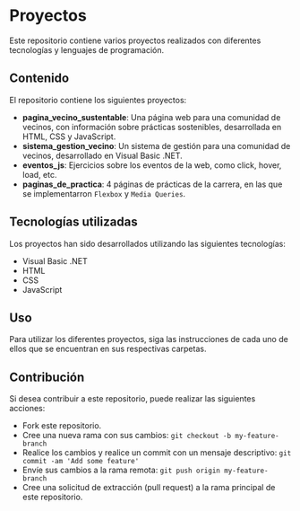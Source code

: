 # Proyectos

Este repositorio contiene varios proyectos realizados con diferentes tecnologías y lenguajes de programación.

## Contenido

El repositorio contiene los siguientes proyectos:

- **pagina_vecino_sustentable**: Una página web para una comunidad de vecinos, con información sobre prácticas sostenibles, desarrollada en HTML, CSS y JavaScript.
- **sistema_gestion_vecino**: Un sistema de gestión para una comunidad de vecinos, desarrollado en Visual Basic .NET.
- **eventos_js**: Ejercicios sobre los eventos de la web, como click, hover, load, etc.
- **paginas_de_practica**: 4 páginas de prácticas de la carrera, en las que se implementarron `Flexbox` y `Media Queries`.

## Tecnologías utilizadas

Los proyectos han sido desarrollados utilizando las siguientes tecnologías:

- Visual Basic .NET
- HTML
- CSS
- JavaScript

## Uso

Para utilizar los diferentes proyectos, siga las instrucciones de cada uno de ellos que se encuentran en sus respectivas carpetas.

## Contribución

Si desea contribuir a este repositorio, puede realizar las siguientes acciones:

- Fork este repositorio.
- Cree una nueva rama con sus cambios: `git checkout -b my-feature-branch`
- Realice los cambios y realice un commit con un mensaje descriptivo: `git commit -am 'Add some feature'`
- Envíe sus cambios a la rama remota: `git push origin my-feature-branch`
- Cree una solicitud de extracción (pull request) a la rama principal de este repositorio.
